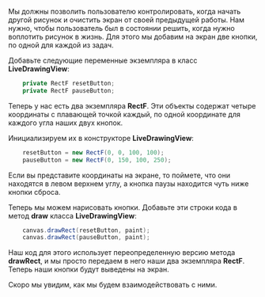 Мы должны позволить пользователю контролировать, когда начать другой рисунок и очистить экран от своей предыдущей работы. Нам нужно, чтобы пользователь был в состоянии решить, когда нужно воплотить рисунок в жизнь. Для этого мы добавим на экран две кнопки, по одной для каждой из задач.

Добавьте следующие переменные экземпляра в класс **LiveDrawingView**:
```java
    private RectF resetButton;
    private RectF pauseButton;
```
Теперь у нас есть два экземпляра **RectF**. Эти объекты содержат четыре координаты с плавающей точкой каждый, по одной координате для каждого угла наших двух кнопок.

Инициализируем их в конструкторе **LiveDrawingView**:
```java
    resetButton = new RectF(0, 0, 100, 100);
    pauseButton = new RectF(0, 150, 100, 250);
```
Если вы представите координаты на экране, то поймете, что они находятся в левом верхнем углу, а кнопка паузы находится чуть ниже кнопки сброса.

Теперь мы можем нарисовать кнопки. Добавьте эти строки кода в метод **draw** класса **LiveDrawingView**:
```java
    canvas.drawRect(resetButton, paint);
    canvas.drawRect(pauseButton, paint);
```
Наш код для этого использует переопределенную версию метода **drawRect**, и мы просто передаем в него наши два экземпляра **RectF**. Теперь наши кнопки будут выведены на экран.

Скоро мы увидим, как мы будем взаимодействовать с ними.
